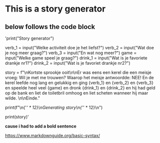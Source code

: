 
# This is a story generator

## below follows the code block

'print("Story generator")

verb_1 = input("Welke activiteit doe je het liefst?")
verb_2 = input("Wat doe je nog meer graag?")
verb_3 = input("En wat nog meer?")
game = input("Welke game speel je graag?")
drink_1 = input("Wat is je favoriete drankje nr1?")
drink_2 = input("Wat is je favoriet drankje nr2?")

story = f"\nKortste sprookje ooit\n\nEr was eens een kerel die een meisje vroeg: Wil je met me trouwen? Waarop het meisje antwoordde: NEE! En de kerel leefde nog lang en gelukkig en ging {verb_1} en {verb_2} en {verb_3} en speelde heel veel {game} en dronk {drink_1} en {drink_2} en hij had geld op de bank en liet de toiletbril omhoog en liet scheten wanneer hij maar wilde. \n\nEinde."

print(f"\n{'*' * 12}\nGenerating story\n{'*' * 12}\n")

print(story)'

**cause i had to add a bold sentence**

https://www.markdownguide.org/basic-syntax/